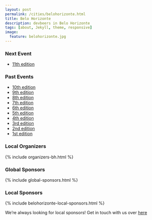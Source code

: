 ```yaml
---
layout: post
permalink: /cities/belohorizonte.html
title: Belo Horizonte
description: devbeers in Belo Horizonte
tags: [about, Jekyll, theme, responsive]
image:
  feature: belohorizonte.jpg
---
```


### Next Event
* <a href="http://www.eventick.com.br/devbeers-bh-11" target="_blank">11th edition</a>

### Past Events
* <a href="http://www.eventick.com.br/devbeers-bh-10" target="_blank">10th edition</a>
* <a href="http://www.eventick.com.br/devbeers-bh-9" target="_blank">9th edition</a>
* <a href="http://www.eventick.com.br/devbeers-bh-8" target="_blank">8th edition</a>
* <a href="http://www.meetup.com/devbeers-Belo-Horizonte/events/225665450/" target="_blank">7th edition</a>
* <a href="http://www.meetup.com/devbeers-Belo-Horizonte/events/224695851/" target="_blank">6th edition</a>
* <a href="http://www.meetup.com/devbeers-Belo-Horizonte/events/223899931/" target="_blank">5th edition</a>
* <a href="http://www.meetup.com/devbeers-Belo-Horizonte/events/223323294/" target="_blank">4th edition</a>
* <a href="http://www.meetup.com/devbeers-Belo-Horizonte/events/222639182/" target="_blank">3rd edition</a>
* <a href="http://www.meetup.com/devbeers-Belo-Horizonte/events/221094668/" target="_blank">2nd edition</a>
* <a href="http://www.meetup.com/devbeers-Belo-Horizonte/events/220241355/" target="_blank">1st edition</a>

### Local Organizers
{% include organizers-bh.html %}

### Global Sponsors
{% include global-sponsors.html %}

### Local Sponsors
{% include belohorizonte-local-sponsors.html %}

We’re always looking for local sponsors! Get in touch with us over [here](mailto:contact@devbeers.io)
